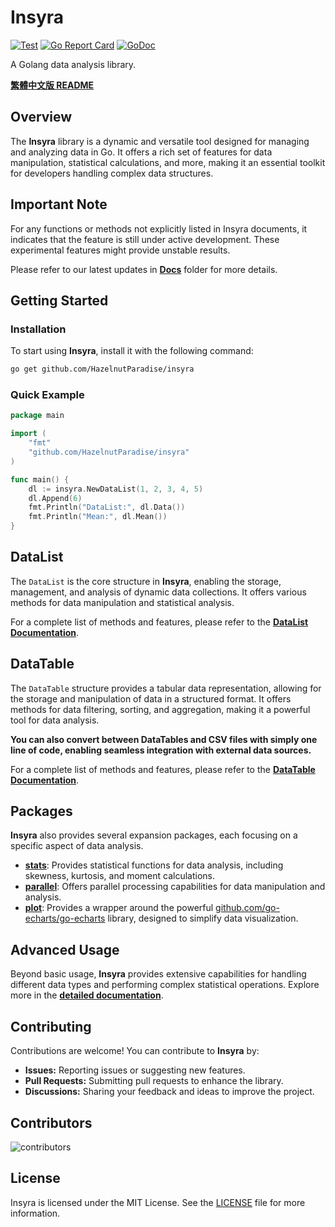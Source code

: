 # Insyra

[![Test](https://github.com/HazelnutParadise/insyra/actions/workflows/test.yml/badge.svg)](https://github.com/HazelnutParadise/insyra/actions/workflows/test.yml)
[![Go Report Card](https://goreportcard.com/badge/github.com/HazelnutParadise/insyra)](https://goreportcard.com/report/github.com/HazelnutParadise/insyra)
[![GoDoc](https://godoc.org/github.com/HazelnutParadise/insyra?status.svg)](https://pkg.go.dev/github.com/HazelnutParadise/insyra)


A Golang data analysis library.

**[繁體中文版 README](README_TW.md)**

## Overview

The **Insyra** library is a dynamic and versatile tool designed for managing and analyzing data in Go. It offers a rich set of features for data manipulation, statistical calculations, and more, making it an essential toolkit for developers handling complex data structures.

## Important Note

For any functions or methods not explicitly listed in Insyra documents, it indicates that the feature is still under active development. These experimental features might provide unstable results. 

Please refer to our latest updates in **[Docs](/Docs)** folder for more details.


## Getting Started

### Installation

To start using **Insyra**, install it with the following command:

```sh
go get github.com/HazelnutParadise/insyra
```

### Quick Example

```go
package main

import (
    "fmt"
    "github.com/HazelnutParadise/insyra"
)

func main() {
    dl := insyra.NewDataList(1, 2, 3, 4, 5)
    dl.Append(6)
    fmt.Println("DataList:", dl.Data())
    fmt.Println("Mean:", dl.Mean())
}
```

## DataList

The `DataList` is the core structure in **Insyra**, enabling the storage, management, and analysis of dynamic data collections. It offers various methods for data manipulation and statistical analysis. 

For a complete list of methods and features, please refer to the **[DataList Documentation](/Docs/DataList.md)**.

## DataTable

The `DataTable` structure provides a tabular data representation, allowing for the storage and manipulation of data in a structured format. It offers methods for data filtering, sorting, and aggregation, making it a powerful tool for data analysis.

**You can also convert between DataTables and CSV files with simply one line of code, enabling seamless integration with external data sources.**

For a complete list of methods and features, please refer to the **[DataTable Documentation](/Docs/DataTable.md)**.

## Packages

**Insyra** also provides several expansion packages, each focusing on a specific aspect of data analysis.

- **[stats](/Docs/stats.md)**: Provides statistical functions for data analysis, including skewness, kurtosis, and moment calculations.
- **[parallel](/Docs/parallel.md)**: Offers parallel processing capabilities for data manipulation and analysis.
- **[plot](/Docs/plot.md)**: Provides a wrapper around the powerful [github.com/go-echarts/go-echarts](https://github.com/go-echarts/go-echarts) library, designed to simplify data visualization.

## Advanced Usage

Beyond basic usage, **Insyra** provides extensive capabilities for handling different data types and performing complex statistical operations. Explore more in the **[detailed documentation](/Docs)**.

## Contributing

Contributions are welcome! You can contribute to **Insyra** by:
- **Issues:** Reporting issues or suggesting new features.
- **Pull Requests:** Submitting pull requests to enhance the library.
- **Discussions:** Sharing your feedback and ideas to improve the project.
<!-- For more details, see the [contributing guidelines](https://github.com/HazelnutParadise/insyra/blob/main/CONTRIBUTING.md). -->

## Contributors
![contributors](https://contrib.rocks/image?repo=HazelnutParadise/insyra)

## License

Insyra is licensed under the MIT License. See the [LICENSE](LICENSE) file for more information.

